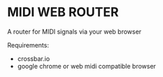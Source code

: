# MIDI WEB ROUTER
A router for MIDI signals via your web browser

Requirements:
+ crossbar.io
+ google chrome or web midi compatible browser
